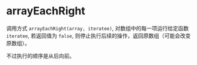 # arrayEachRight

调用方式 `arrayEachRight(array, iteratee)`, 对数组中的每一项运行给定函数 `iteratee`, 若返回值为 `false`, 则停止执行后续的操作，返回原数组（可能会改变原数组）。

不过执行的顺序是从后向前。
